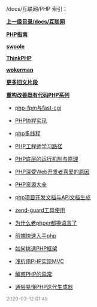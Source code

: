 /docs/互联网/PHP 索引：


**[上一级目录/docs/互联网](/docs/互联网/index.md)**

**[PHP指南](/docs/互联网/PHP/PHP指南/index.md)**

**[swoole](/docs/互联网/PHP/swoole/index.md)**

**[ThinkPHP](/docs/互联网/PHP/ThinkPHP/index.md)**

**[wokerman](/docs/互联网/PHP/wokerman/index.md)**

**[更多旧文片段](/docs/互联网/PHP/更多旧文片段/index.md)**

**[重构改善既有代码PHP系列](/docs/互联网/PHP/重构改善既有代码PHP系列/index.md)**

- [php-fpm与fast-cgi](/docs/互联网/PHP/php-fpm与fast-cgi.md)

- [PHP协程实现](/docs/互联网/PHP/PHP协程实现.md)

- [php多线程](/docs/互联网/PHP/php多线程.md)

- [PHP工程师学习路径](/docs/互联网/PHP/PHP工程师学习路径.md)

- [PHP底层的运行机制与原理](/docs/互联网/PHP/PHP底层的运行机制与原理.md)

- [PHP深受Web开发者喜爱的原因](/docs/互联网/PHP/PHP深受Web开发者喜爱的原因.md)

- [PHP资源大全](/docs/互联网/PHP/PHP资源大全.md)

- [php项目开发文档与API文档生成](/docs/互联网/PHP/php项目开发文档与API文档生成.md)

- [zend-guard工具使用](/docs/互联网/PHP/zend-guard工具使用.md)

- [为什么老phper都换语言了](/docs/互联网/PHP/为什么老phper都换语言了.md)

- [前端快速入手php](/docs/互联网/PHP/前端快速入手php.md)

- [如何挑选PHP框架](/docs/互联网/PHP/如何挑选PHP框架.md)

- [浅析用PHP实现MVC](/docs/互联网/PHP/浅析用PHP实现MVC.md)

- [解惑PHP的异常](/docs/互联网/PHP/解惑PHP的异常.md)

- [通俗易懂PHP迭代生成器](/docs/互联网/PHP/通俗易懂PHP迭代生成器.md)


<font size=2 color='grey'> 2020-03-12 01:45 </font>